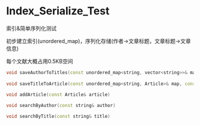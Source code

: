# Index_Serialize_Test

索引&amp;简单序列化测试

初步建立索引(unordered_map)，序列化存储(作者->文章标题，文章标题->文章信息)

每个文献大概占用0.5KB空间

```c++
void saveAuthorToTitles(const unordered_map<string, vector<string>>& map, const string& filename)
    
void saveTitleToArticle(const unordered_map<string, Article>& map, const string& filename)
    
void addArticle(const Article& article)

void searchByAuthor(const string& author)

void searchByTitle(const string& title)


```
